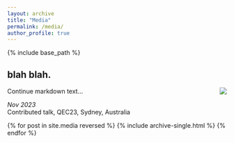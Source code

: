 ```yaml
---
layout: archive
title: "Media"
permalink: /media/
author_profile: true
---
```


{% include base_path %}
## blah blah.

<img style="float: right;" src="my_pic.jpeg">

Continue markdown text...

*Nov 2023* \
Contributed talk, QEC23, Sydney, Australia

{% for post in site.media reversed %}
  {% include archive-single.html %}
{% endfor %}
